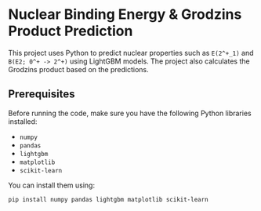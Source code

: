 # Nuclear Binding Energy & Grodzins Product Prediction

This project uses Python to predict nuclear properties such as `E(2^+_1)` and `B(E2; 0^+ -> 2^+)` using LightGBM models. The project also calculates the Grodzins product based on the predictions.

## Prerequisites

Before running the code, make sure you have the following Python libraries installed:

- `numpy`
- `pandas`
- `lightgbm`
- `matplotlib`
- `scikit-learn`

You can install them using:

```bash
pip install numpy pandas lightgbm matplotlib scikit-learn

